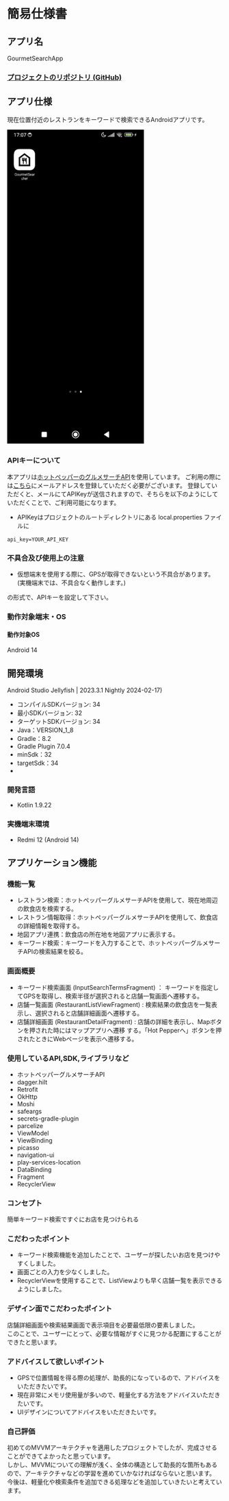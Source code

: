 # 簡易仕様書

## アプリ名

GourmetSearchApp

### [プロジェクトのリポジトリ (GitHub)](https://github.com/0v0d/GourmetSearchApp)


## アプリ仕様

現在位置付近のレストランをキーワードで検索できるAndroidアプリです。

<img src="docs/app.gif" width="320">

### APIキーについて
本アプリは[ホットペッパーのグルメサーチAPI](https://webservice.recruit.co.jp/doc/hotpepper/reference.html)を使用しています。
ご利用の際には[こちら](https://webservice.recruit.co.jp/register/)にメールアドレスを登録していただく必要がございます。
登録していただくと、メールにてAPIKeyが送信されますので、そちらを以下のようにしていただくことで、ご利用可能になります。
- APIKeyはプロジェクトのルートディレクトリにある local.properties ファイルに

```properties
api_key=YOUR_API_KEY
```

### 不具合及び使用上の注意

- 仮想端末を使用する際に、GPSが取得できないという不具合があります。</br>
(実機端末では、不具合なく動作します。)

の形式で、APIキーを設定して下さい。

### 動作対象端末・OS

#### 動作対象OS

Android 14

## 開発環境

Android Studio Jellyfish | 2023.3.1 Nightly 2024-02-17)

- コンパイルSDKバージョン: 34
- 最小SDKバージョン: 32
- ターゲットSDKバージョン: 34
- Java：VERSION_1_8
- Gradle：8.2
- Gradle Plugin 7.0.4
- minSdk：32
- targetSdk：34
- 
### 開発言語

- Kotlin 1.9.22

### 実機端末環境

- Redmi 12 (Android 14)

## アプリケーション機能

### 機能一覧

- レストラン検索：ホットペッパーグルメサーチAPIを使用して、現在地周辺の飲食店を検索する。
- レストラン情報取得：ホットペッパーグルメサーチAPIを使用して、飲食店の詳細情報を取得する。
- 地図アプリ連携：飲食店の所在地を地図アプリに表示する。
- キーワード検索：キーワードを入力することで、ホットペッパーグルメサーチAPIの検索結果を絞る。

### 画面概要

- キーワード検索画面 (InputSearchTermsFragment) ： キーワードを指定してGPSを取得し、検索半径が選択されると店舗一覧画面へ遷移する。
- 店舗一覧画面 (RestaurantListViewFragment) : 検索結果の飲食店を一覧表示し、選択されると店舗詳細画面へ遷移する。
- 店舗詳細画面 (RestaurantDetailFragment) : 店舗の詳細を表示し、Mapボタンを押された時にはマップアプリへ遷移
する。「Hot Pepperへ」ボタンを押されたときにWebページを表示へ遷移する。

### 使用しているAPI,SDK,ライブラリなど

- ホットペッパーグルメサーチAPI
- dagger.hilt
- Retrofit
- OkHttp
- Moshi
- safeargs
- secrets-gradle-plugin
- parcelize
- ViewModel
- ViewBinding
- picasso
- navigation-ui
- play-services-location
- DataBinding
- Fragment
- RecyclerView

### コンセプト

簡単キーワード検索ですぐにお店を見つけられる

### こだわったポイント

- キーワード検索機能を追加したことで、ユーザーが探したいお店を見つけやすくしました。</br>
- 画面ごとの入力を少なくしました。</br>
- RecyclerViewを使用することで、ListViewよりも早く店舗一覧を表示できるようにしました。

### デザイン面でこだわったポイント

店舗詳細画面や検索結果画面で表示項目を必要最低限の要素しました。</br>
このことで、ユーザーにとって、必要な情報がすぐに見つかる配置にすることができたと思います。

### アドバイスして欲しいポイント

- GPSで位置情報を得る際の処理が、助長的になっているので、アドバイスをいただきたいです。
- 現在非常にメモリ使用量が多いので、軽量化する方法をアドバイスいただきたいです。
- UIデザインについてアドバイスをいただきたいです。

### 自己評価

初めてのMVVMアーキテクチャを適用したプロジェクトでしたが、完成させることができてよかったと思っています。</br>
しかし、MVVMについての理解が浅く、全体の構造として助長的な箇所もあるので、アーキテクチャなどの学習を進めていかなければならないと思います。</br>
今後は、軽量化や検索条件を追加できる処理などを追加していきたいと考えています。</br>
